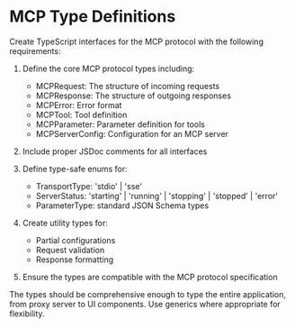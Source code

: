# MCP Type Definitions

Create TypeScript interfaces for the MCP protocol with the following requirements:

1. Define the core MCP protocol types including:
   - MCPRequest: The structure of incoming requests
   - MCPResponse: The structure of outgoing responses
   - MCPError: Error format
   - MCPTool: Tool definition
   - MCPParameter: Parameter definition for tools
   - MCPServerConfig: Configuration for an MCP server

2. Include proper JSDoc comments for all interfaces

3. Define type-safe enums for:
   - TransportType: 'stdio' | 'sse'
   - ServerStatus: 'starting' | 'running' | 'stopping' | 'stopped' | 'error'
   - ParameterType: standard JSON Schema types

4. Create utility types for:
   - Partial configurations
   - Request validation
   - Response formatting

5. Ensure the types are compatible with the MCP protocol specification

The types should be comprehensive enough to type the entire application, from proxy server to UI components. Use generics where appropriate for flexibility.
